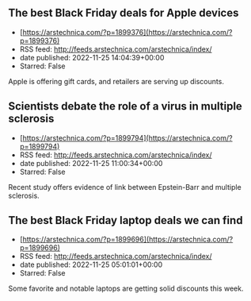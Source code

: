 ## The best Black Friday deals for Apple devices
 - [https://arstechnica.com/?p=1899376](https://arstechnica.com/?p=1899376)
 - RSS feed: http://feeds.arstechnica.com/arstechnica/index/
 - date published: 2022-11-25 14:04:39+00:00
 - Starred: False

Apple is offering gift cards, and retailers are serving up discounts.

## Scientists debate the role of a virus in multiple sclerosis
 - [https://arstechnica.com/?p=1899794](https://arstechnica.com/?p=1899794)
 - RSS feed: http://feeds.arstechnica.com/arstechnica/index/
 - date published: 2022-11-25 11:00:34+00:00
 - Starred: False

Recent study offers evidence of link between Epstein-Barr and multiple sclerosis.

## The best Black Friday laptop deals we can find
 - [https://arstechnica.com/?p=1899696](https://arstechnica.com/?p=1899696)
 - RSS feed: http://feeds.arstechnica.com/arstechnica/index/
 - date published: 2022-11-25 05:01:01+00:00
 - Starred: False

Some favorite and notable laptops are getting solid discounts this week.
